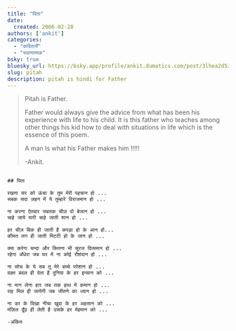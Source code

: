 ```yaml
---
title: "पिता"
date: 
  created: 2006-02-28
authors: ['ankit']
categories: 
  - "कवितायेँ"
  - "भावनात्मक"
bsky: true
bluesky_url: https://bsky.app/profile/ankit.dumatics.com/post/3lhea2d532c2s
slug: pitah
description: pitah is hindi for Father
---
```


>Pitah is Father.
>
>Father would always give the advice from what has been his experience with life to his child. It is this father who teaches among other things his kid how to deal with situations in life which is the essence of this poem.
>
>A man Is what his Father makes him !!!!!
>
>-Ankit.

```poem

## पिता

रखना सर को ऊंचा के तुम मेरी पहचान हो ...  
सबक सदा ज़हन में ये तुम्हारे विराजमान हो ...  

ना करना ऐतबार जबतक चीज़ वो बेजान हो ...  
चाहे जाये यारी चाहे जाती शान हो ...  

हर चीज़ बिक ही जाती है कपड़ा हो के आन हो...  
कीमत लग ही जाती मिटटी हो के जान हो ...  

क्या करेगा चन्दा और कितना भी सूरज दिव्यमान हो ...  
रहेगा अँधेरा जब घर में ना कोई रौशंदान हो ...  

ना सोच के ये सब तू मेरे बच्चे परेशान हो ...  
वक़्त बदल ही देता है दुनिया के हर इन्सान को ...  

ना मान लेना हार जब तक हाथ में कमान हो ...  
राह मिल ही जायेगी जब जीतने का ध्यान हो ...  

ना डर के दिखा नीचा खुदा के हर अहसान को ...  
मंज़िल ढूँढ ही लेती है उसके हर मेहमान को ...  

-अंकित  
```
